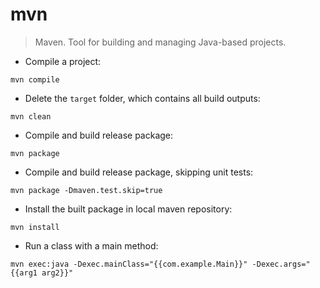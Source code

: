 # mvn

> Maven.
> Tool for building and managing Java-based projects.

- Compile a project:

`mvn compile`

- Delete the `target` folder, which contains all build outputs:

`mvn clean`

- Compile and build release package:

`mvn package`

- Compile and build release package, skipping unit tests:

`mvn package -Dmaven.test.skip=true`

- Install the built package in local maven repository:

`mvn install`

- Run a class with a main method:

`mvn exec:java -Dexec.mainClass="{{com.example.Main}}" -Dexec.args="{{arg1 arg2}}"`

